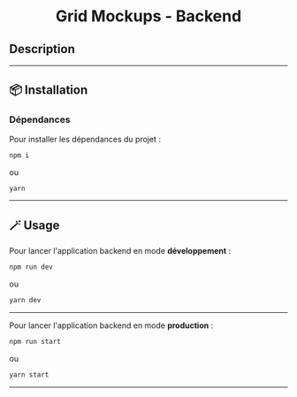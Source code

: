 <div align="center">
    <h1>Grid Mockups - Backend</h1>
</div>

## **Description**


---

## 📦 **Installation**

### **Dépendances**

Pour installer les dépendances du projet :

```bash
npm i
```

ou

```bash
yarn
``````

---

## 🪄 **Usage**


Pour lancer l'application backend en mode **développement** :

```bash
npm run dev
```

ou 

```bash
yarn dev
```

---


Pour lancer l'application backend en mode **production** :

```bash
npm run start
```

ou 

```bash
yarn start
```
---